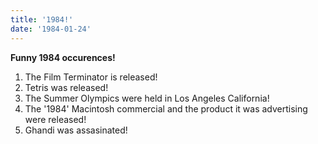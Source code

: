 ```yaml
---
title: '1984!'
date: '1984-01-24'
---
```


**Funny 1984 occurences!**

1. The Film Terminator is released!
2. Tetris was released!
3. The Summer Olympics were held in Los Angeles California!
4. The '1984' Macintosh commercial and the product it was advertising were released!
5. Ghandi was assasinated!

